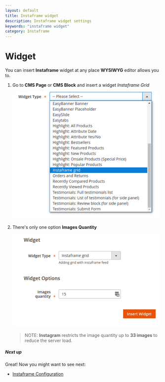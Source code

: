 ```yaml
---
layout: default
title: Instaframe widget
description: Instaframe widget settings
keywords: "instaframe widget"
category: Instaframe
---
```


# Widget

You can insert **Instaframe** widget at any place **WYSIWYG** editor allows you to.

 1. Go to **CMS Page** or **CMS Block** and insert a widget _Instaframe Grid_
    
    ![Widget Add](/images/m2/instaframe/widget_add.png)

 2. There's only one option **Images Quantity**

    ![Widget Option](/images/m2/instaframe/widget_option.png)    

    > NOTE: **Instagram** restricts the image quantity up to **33 images** to reduce the 
    > server load.

##### Next up

Great! Now you might want to see next:

- [Instaframe Configuration](/m2/extensions/instaframe/configuration/)